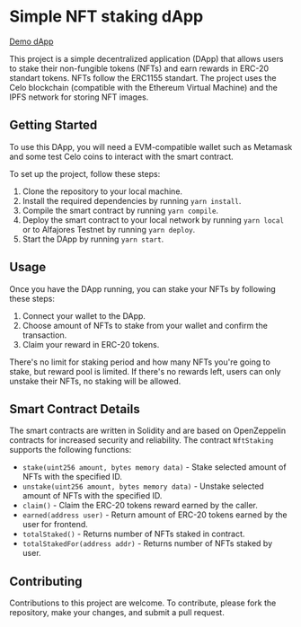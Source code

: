 # Simple NFT staking dApp

[Demo dApp](https://simple-nft-staking-dapp.vercel.app/)

This project is a simple decentralized application (DApp) that allows users to stake their non-fungible tokens (NFTs) and earn rewards in ERC-20 standart tokens. NFTs follow the ERC1155 standart. The project uses the Celo blockchain (compatible with the Ethereum Virtual Machine) and the IPFS network for storing NFT images.

## Getting Started

To use this DApp, you will need a EVM-compatible wallet such as Metamask and some test Celo coins to interact with the smart contract.

To set up the project, follow these steps:

1. Clone the repository to your local machine.
2. Install the required dependencies by running `yarn install`.
3. Compile the smart contract by running `yarn compile`.
4. Deploy the smart contract to your local network by running `yarn local` or to Alfajores Testnet by running `yarn deploy`.
5. Start the DApp by running `yarn start`.

## Usage

Once you have the DApp running, you can stake your NFTs by following these steps:

1. Connect your wallet to the DApp.
2. Choose amount of NFTs to stake from your wallet and confirm the transaction.
3. Claim your reward in ERC-20 tokens.

There's no limit for staking period and how many NFTs you're going to stake, but reward pool is limited. If there's no rewards left, users can only unstake their NFTs, no staking will be allowed.

## Smart Contract Details

The smart contracts are written in Solidity and are based on OpenZeppelin contracts for increased security and reliability. The contract `NftStaking` supports the following functions:

- `stake(uint256 amount, bytes memory data)` - Stake selected amount of NFTs with the specified ID.
- `unstake(uint256 amount, bytes memory data)` - Unstake selected amount of NFTs with the specified ID.
- `claim()` - Claim the ERC-20 tokens reward earned by the caller.
- `earned(address user)` - Return amount of ERC-20 tokens earned by the user for frontend.
- `totalStaked()` - Returns number of NFTs staked in contract.
- `totalStakedFor(address addr)` - Returns number of NFTs staked by user.

## Contributing

Contributions to this project are welcome. To contribute, please fork the repository, make your changes, and submit a pull request.
